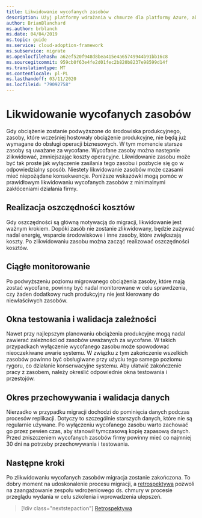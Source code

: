 ```yaml
---
title: Likwidowanie wycofanych zasobów
description: Użyj platformy wdrażania w chmurze dla platformy Azure, aby dowiedzieć się, jak prawidłowo zlikwidować wycofane zasoby z minimalnymi zakłóceniami działania firmy.
author: BrianBlanchard
ms.author: brblanch
ms.date: 04/04/2019
ms.topic: guide
ms.service: cloud-adoption-framework
ms.subservice: migrate
ms.openlocfilehash: a62ef520f948d8bea415e4a65749944b91bb16c8
ms.sourcegitcommit: 959cb0f63e4fe2d01fec2b820b8237e98599d14f
ms.translationtype: MT
ms.contentlocale: pl-PL
ms.lasthandoff: 03/11/2020
ms.locfileid: "79092758"
---
```

# <a name="decommission-retired-assets"></a>Likwidowanie wycofanych zasobów

Gdy obciążenie zostanie podwyższone do środowiska produkcyjnego, zasoby, które wcześniej hostowały obciążenie produkcyjne, nie będą już wymagane do obsługi operacji biznesowych. W tym momencie starsze zasoby są uważane za wycofane. Wycofane zasoby można następnie zlikwidować, zmniejszając koszty operacyjne. Likwidowanie zasobu może być tak proste jak wyłączenie zasilania tego zasobu i pozbycie się go w odpowiedzialny sposób. Niestety likwidowanie zasobów może czasami mieć niepożądane konsekwencje. Poniższe wskazówki mogą pomóc w prawidłowym likwidowaniu wycofanych zasobów z minimalnymi zakłóceniami działania firmy.

## <a name="cost-savings-realization"></a>Realizacja oszczędności kosztów

Gdy oszczędności są główną motywacją do migracji, likwidowanie jest ważnym krokiem. Dopóki zasób nie zostanie zlikwidowany, będzie zużywać nadal energię, wsparcie środowiskowe i inne zasoby, które zwiększają koszty. Po zlikwidowaniu zasobu można zacząć realizować oszczędności kosztów.

## <a name="continued-monitoring"></a>Ciągłe monitorowanie

Po podwyższeniu poziomu migrowanego obciążenia zasoby, które mają zostać wycofane, powinny być nadal monitorowane w celu sprawdzenia, czy żaden dodatkowy ruch produkcyjny nie jest kierowany do niewłaściwych zasobów.

## <a name="testing-windows-and-dependency-validation"></a>Okna testowania i walidacja zależności

Nawet przy najlepszym planowaniu obciążenia produkcyjne mogą nadal zawierać zależności od zasobów uważanych za wycofane. W takich przypadkach wyłączenie wycofanego zasobu może spowodować nieoczekiwane awarie systemu. W związku z tym zakończenie wszelkich zasobów powinno być obsługiwane przy użyciu tego samego poziomu rygoru, co działanie konserwacyjne systemu. Aby ułatwić zakończenie pracy z zasobem, należy określić odpowiednie okna testowania i przestojów.

## <a name="holding-period-and-data-validation"></a>Okres przechowywania i walidacja danych

Nierzadko w przypadku migracji dochodzi do pominięcia danych podczas procesów replikacji. Dotyczy to szczególnie starszych danych, które nie są regularnie używane. Po wyłączeniu wycofanego zasobu warto zachować go przez pewien czas, aby stanowił tymczasową kopię zapasową danych. Przed zniszczeniem wycofanych zasobów firmy powinny mieć co najmniej 30 dni na potrzeby przechowywania i testowania.

## <a name="next-steps"></a>Następne kroki

Po zlikwidowaniu wycofanych zasobów migracja zostanie zakończona. To dobry moment na udoskonalenie procesu migracji, a [retrospektywa](./retrospective.md) pozwoli na zaangażowanie zespołu wdrożeniowego ds. chmury w procesie przeglądu wydania w celu szkolenia i wprowadzenia ulepszeń.

> [!div class="nextstepaction"]
> [Retrospektywa](./retrospective.md)
